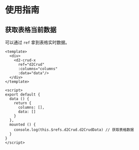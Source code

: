# 使用指南

## 获取表格当前数据

可以通过 `ref` 拿到表格实时数据。
``` vue
<template>
  <div>
    <d2-crud-x
      ref="d2Crud"
      :columns="columns"
      :data="data"/>
  </div>
</template>

<script>
export default {
  data () {
    return {
      columns: [],
      data: []
    }
  },
  mounted () {
    console.log(this.$refs.d2Crud.d2CrudData) // 获取表格数据
  }
}
</script>
```
